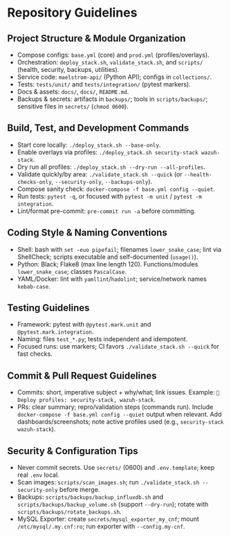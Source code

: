 # Repository Guidelines

## Project Structure & Module Organization
- Compose configs: `base.yml` (core) and `prod.yml` (profiles/overlays).
- Orchestration: `deploy_stack.sh`, `validate_stack.sh`, and `scripts/` (health, security, backups, utilities).
- Service code: `maelstrom-api/` (Python API); configs in `collections/`.
- Tests: `tests/unit/` and `tests/integration/` (pytest markers).
- Docs & assets: `docs/`, `docs/`, `README.md`.
- Backups & secrets: artifacts in `backups/`; tools in `scripts/backups/`; sensitive files in `secrets/` (`chmod 0600`).

## Build, Test, and Development Commands
- Start core locally: `./deploy_stack.sh --base-only`.
- Enable overlays via profiles: `./deploy_stack.sh security-stack wazuh-stack`.
- Dry run all profiles: `./deploy_stack.sh --dry-run --all-profiles`.
- Validate quickly/by area: `./validate_stack.sh --quick` (or `--health-checks-only`, `--security-only`, `--backups-only`).
- Compose sanity check: `docker-compose -f base.yml config --quiet`.
- Run tests: `pytest -q`, or focused with `pytest -m unit` / `pytest -m integration`.
- Lint/format pre-commit: `pre-commit run -a` before committing.

## Coding Style & Naming Conventions
- Shell: bash with `set -euo pipefail`; filenames `lower_snake_case`; lint via ShellCheck; scripts executable and self-documented (`usage()`).
- Python: Black; Flake8 (max line length 120). Functions/modules `lower_snake_case`; classes `PascalCase`.
- YAML/Docker: lint with `yamllint`/`hadolint`; service/network names `kebab-case`.

## Testing Guidelines
- Framework: pytest with `@pytest.mark.unit` and `@pytest.mark.integration`.
- Naming: files `test_*.py`; tests independent and idempotent.
- Focused runs: use markers; CI favors `./validate_stack.sh --quick` for fast checks.

## Commit & Pull Request Guidelines
- Commits: short, imperative subject + why/what; link issues. Example: `🚀 Deploy profiles: security-stack, wazuh-stack`.
- PRs: clear summary; repro/validation steps (commands run). Include `docker-compose -f base.yml config --quiet` output when relevant. Add dashboards/screenshots; note active profiles used (e.g., `security-stack wazuh-stack`).

## Security & Configuration Tips
- Never commit secrets. Use `secrets/` (0600) and `.env.template`; keep real `.env` local.
- Scan images: `scripts/scan_images.sh`; run `./validate_stack.sh --security-only` before merge.
- Backups: `scripts/backups/backup_influxdb.sh` and `scripts/backups/backup_volume.sh` (support `--dry-run`); rotate with `scripts/backups/rotate_backups.sh`.
- MySQL Exporter: create `secrets/mysql_exporter_my_cnf`; mount `/etc/mysql/.my.cnf:ro`; run exporter with `--config.my-cnf`.

